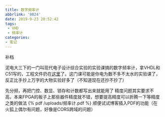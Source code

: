 ```yaml
---
title: 数字频率计
abbrlink: '9824'
date: 2019-9-23 20:52:42
tags:
 - VHD
 - 频率计
categories:
- 笔记
---
```

补档
<!-- more -->

泥电大三下的一门叫现代电子设计综合实验的实验课搞的数字频率计，拿VHDL和C51写的，工程文件扔在[这里](https://github.com/Archaeoraptor/latch_test)了。这门课可能是你电为数不多不太水的实验课了，反正比手抄上万字的大物实验好多了（不知道现在还抄不抄了）

先分频，再把门控、数显、锁存和计数都写出来就能用了
精度问题其实要求不高，本来FPGA的板子上那些器件精度就不错，想要提高精度可以折腾一下等精度之类的做法
{% pdf /uploads/频率计.pdf %}
顺便试试博客插入PDF的功能（在火狐上偶尔有问题，好像是CORS跨域的问题）
